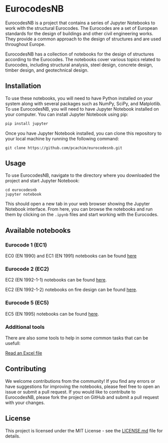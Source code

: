# EurocodesNB

EurocodesNB is a project that contains a series of Jupyter Notebooks to work with the structural Eurocodes. The Eurocodes are a set of European standards for the design of buildings and other civil engineering works. They provide a common approach to the design of structures and are used throughout Europe. 

EurocodesNB has a collection of notebooks for the design of structures according to the Eurocodes. The notebooks cover various topics related to Eurocodes, including structural analysis, steel design, concrete design, timber design, and geotechnical design.

## Installation

To use these notebooks, you will need to have Python installed on your system along with several packages such as NumPy, SciPy, and Matplotlib. 
To use EurocodesNB, you will need to have Jupyter Notebook installed on your computer. You can install Jupyter Notebook using pip:

```sh
pip install jupyter
```

Once you have Jupyter Notebook installed, you can clone this repository to your local machine by running the following command:

```bsh
git clone https://github.com/pcachim/eurocodesnb.git
```

## Usage

To use EurocodesNB, navigate to the directory where you downloaded the project and start Jupyter Notebook:

```shell
cd eurocodesnb
jupyter notebook
```

This should open a new tab in your web browser showing the Jupyter Notebook interface. From here, you can browse the notebooks and run them by clicking on the `.ipynb` files and start working with the Eurocodes.

## Available notebooks

### Eurocode 1 (EC1)

EC0 (EN 1990) and EC1 (EN 1991) notebooks can be found [here](ec1/ec1-base.ipynb)

### Eurocode 2 (EC2)

EC2 (EN 1992-1-1) notebooks can be found [here](./ec2/ec2-base.ipynb).

EC2 (EN 1992-1-2) notebooks on fire design can be found [here](./ec2/fire/ec2-fire-base.ipynb).

### Eurocode 5 (EC5)

EC5 (EN 1995) notebooks can be found [here](ec5/ec5-base.ipynb).

### Additional tools

There are also some tools to help in some common tasks that can be usefull:

[Read an Excel file](ec-read-from-excel.ipynb)

## Contributing

We welcome contributions from the community! If you find any errors or have suggestions for improving the notebooks, please feel free to open an issue or submit a pull request. If you would like to contribute to EurocodesNB, please fork the project on GitHub and submit a pull request with your changes.

## License

This project is licensed under the MIT License - see the [LICENSE.md](LICENSE.md) file for details.
